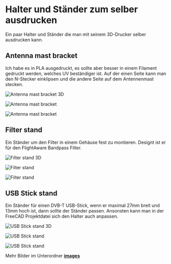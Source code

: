 # Halter und Ständer zum selber ausdrucken

Ein paar Halter und Ständer die man mit seinem 3D-Drucker selber ausdrucken kann.


## Antenna mast bracket

Ich habe es in PLA ausgedruckt, es sollte aber besser in einem Filament gedruckt werden, welches UV beständiger ist.
Auf der einen Seite kann man den N-Stecker einklipsen und die andere Seite auf dem Antennenmast stecken.

![Antenna mast bracket 3D](images/Antenna-mast-bracket.png)


![Antenna mast bracket](images/IMG_20210603_150533.jpg)

![Antenna mast bracket](images/IMG_20210603_150820.jpg)


## Filter stand

Ein Ständer um den Filter in einem Gehäuse fest zu montieren. Designt ist er für den FlightAware Bandpass Filter.

![Filter stand 3D](images/Filter-stand.png)


![Filter stand](images/IMG_20210603_214600.jpg)

![Filter stand](images/IMG_20210603_151129.jpg)


## USB Stick stand

Ein Ständer für einen DVB-T USB-Stick, wenn er maximal 27mm breit und 13mm hoch ist, dann sollte der Ständer passen. Ansonsten kann man in der FreeCAD Projektdatei sich den Halter auch anpassen.

![USB Stick stand 3D](images/USB-Stick-Stand.png)


![USB Stick stand](images/IMG_20210603_214543.jpg)

![USB Stick stand](images/IMG_20210611_220708.jpg)


Mehr Bilder im Unterordner **[images](images)**
